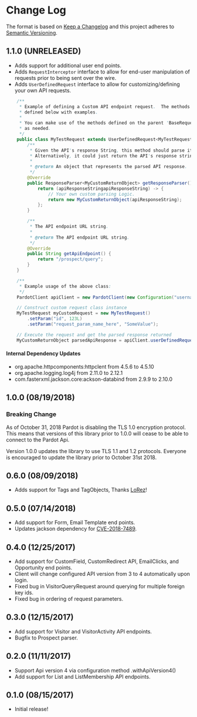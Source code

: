 # Change Log
The format is based on [Keep a Changelog](http://keepachangelog.com/)
and this project adheres to [Semantic Versioning](http://semver.org/).

## 1.1.0 (UNRELEASED)

- Adds support for additional user end points.
- Adds `RequestInterceptor` interface to allow for end-user manipulation of requests prior to being sent over the wire.
- Adds `UserDefinedRequest` interface to allow for customizing/defining your own API requests.

```java
    /**
     * Example of defining a Custom API endpoint request.  The methods required to be implemented are
     * defined below with examples.
     *
     * You can make use of the methods defined on the parent 'BaseRequest' class to set request parameter
     * as needed.
     */
    public class MyTestRequest extends UserDefinedRequest<MyTestRequest, MyCustomReturnObject> {
        /**
         * Given the API's response String, this method should parse it into a more easily consumed object.
         * Alternatively, it could just return the API's response string.
         *
         * @return An object that represents the parsed API response.
         */
        @Override
        public ResponseParser<MyCustomReturnObject> getResponseParser() {
            return (apiResponseStringapiResponseString) -> {
                // Your own custom parsing Logic.
                return new MyCustomReturnObject(apiResponseString);
            };
        }

        /**
         * The API endpoint URL string.
         *
         * @return The API endpoint URL string.
         */
        @Override
        public String getApiEndpoint() {
            return "/prospect/query";
        }
    } 
```

```java
    /**
     * Example usage of the above class:
     */
    PardotClient apiClient = new PardotClient(new Configuration("username", "password", "api-key"));

    // Construct custom request class instance
    MyTestRequest myCustomRequest = new MyTestRequest()
        .setParam("id", 123L)
        .setParam("request_param_name_here", "SomeValue");

    // Execute the request and get the parsed response returned
    MyCustomReturnObject parsedApiResponse = apiClient.userDefinedRequest(myCustomRequest);
```

#### Internal Dependency Updates
- org.apache.httpcomponents:httpclent from 4.5.6 to 4.5.10
- org.apache.logging.log4j from 2.11.0 to 2.12.1
- com.fasterxml.jackson.core:ackson-databind from 2.9.9 to 2.10.0

## 1.0.0 (08/19/2018)
### Breaking Change 

As of October 31, 2018 Pardot is disabling the TLS 1.0 encryption protocol.  This means that versions of this library
prior to 1.0.0 will cease to be able to connect to the Pardot Api.

Version 1.0.0 updates the library to use TLS 1.1 and 1.2 protocols. Everyone is encouraged to update
the library prior to October 31st 2018.

## 0.6.0 (08/09/2018)
- Adds support for Tags and TagObjects, Thanks [LoRez](https://github.com/lorez)!

## 0.5.0 (07/14/2018)
- Add support for Form, Email Template end points.
- Updates jackson dependency for [CVE-2018-7489](https://cve.mitre.org/cgi-bin/cvename.cgi?name=CVE-2018-7489).

## 0.4.0 (12/25/2017)
- Add support for CustomField, CustomRedirect API, EmailClicks, and Opportunity end points.
- Client will change configured API version from 3 to 4 automatically upon login.
- Fixed bug in VisitorQueryRequest around querying for multiple foreign key ids.
- Fixed bug in ordering of request parameters.

## 0.3.0 (12/15/2017)
- Add support for Visitor and VisitorActivity API endpoints.
- Bugfix to Prospect parser.

## 0.2.0 (11/11/2017)
- Support Api version 4 via configuration method .withApiVersion4()
- Add support for List and ListMembership API endpoints.

## 0.1.0 (08/15/2017)
- Initial release!